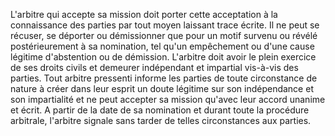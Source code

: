 L'arbitre qui accepte sa mission doit porter cette acceptation à la connaissance des parties
par tout moyen laissant trace écrite.
Il ne peut se récuser, se déporter ou démissionner que pour un motif survenu ou révélé
postérieurement à sa nomination, tel qu'un empêchement ou d'une cause légitime d'abstention ou de démission.
L'arbitre doit avoir le plein exercice de ses droits civils et demeurer indépendant et
impartial vis-à-vis des parties.
Tout arbitre pressenti informe les parties de toute circonstance de nature à créer dans leur
esprit un doute légitime sur son indépendance et son impartialité et ne peut accepter sa
mission qu'avec leur accord unanime et écrit.
A partir de la date de sa nomination et durant toute la procédure arbitrale, l'arbitre signale
sans tarder de telles circonstances aux parties.